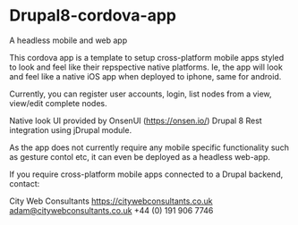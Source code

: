 # Drupal8-cordova-app
A headless mobile and web app

This cordova app is a template to setup cross-platform mobile apps styled to look and feel like their 
repspective native platforms. Ie, the app will look and feel like a native iOS app when deployed to 
iphone, same for android.

Currently, you can register user accounts, login, list nodes from a view, view/edit complete nodes.

Native look UI provided by OnsenUI (https://onsen.io/)
Drupal 8 Rest integration using jDrupal module.

As the app does not currently require any mobile specific functionality such as gesture contol etc, it can even be deployed 
as a headless web-app. 

If you require cross-platform mobile apps connected to a Drupal backend, contact:

City Web Consultants
https://citywebconsultants.co.uk
adam@citywebconsultants.co.uk
+44 (0) 191 906 7746
